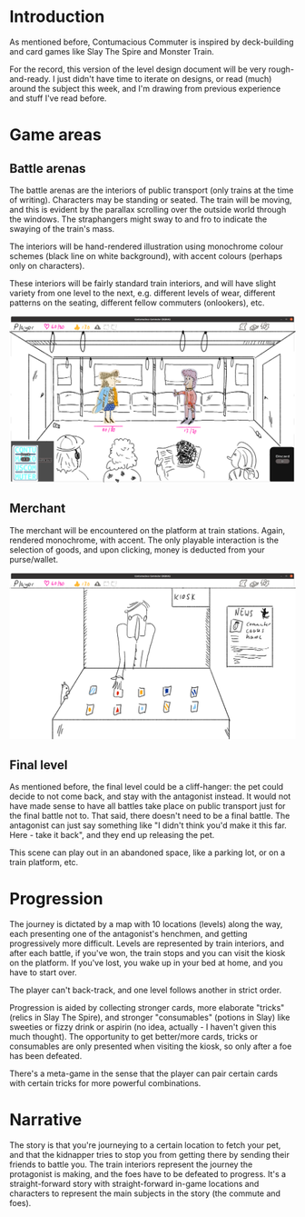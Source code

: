 # Introduction

As mentioned before, Contumacious Commuter is inspired by deck-building and card games like Slay The Spire and Monster Train.

For the record, this version of the level design document will be very rough-and-ready. I just didn't have time to iterate on designs, or read (much) around the subject this week, and I'm drawing from previous experience and stuff I've read before.

# Game areas

## Battle arenas

The battle arenas are the interiors of public transport (only trains at the time of writing). Characters may be standing or seated. The train will be moving, and this is evident by the parallax scrolling over the outside world through the windows. The straphangers might sway to and fro to indicate the swaying of the train's mass.

The interiors will be hand-rendered illustration using monochrome colour schemes (black line on white background), with accent colours (perhaps only on characters). 

These interiors will be fairly standard train interiors, and will have slight variety from one level to the next, e.g. different levels of wear, different patterns on the seating, different fellow commuters (onlookers), etc.

![Interior](assets/level-design/cc-interior.png)

## Merchant

The merchant will be encountered on the platform at train stations. Again, rendered monochrome, with accent. The only playable interaction is the selection of goods, and upon clicking, money is deducted from your purse/wallet.

![Merchant](assets/level-design/merchant.png)

## Final level

As mentioned before, the final level could be a cliff-hanger: the pet could decide to not come back, and stay with the antagonist instead. It would not have made sense to have all battles take place on public transport just for the final battle not to. That said, there doesn't need to be a final battle. The antagonist can just say something like "I didn't think you'd make it this far. Here - take it back", and they end up releasing the pet.

This scene can play out in an abandoned space, like a parking lot, or on a train platform, etc.

# Progression

The journey is dictated by a map with 10 locations (levels) along the way, each presenting one of the antagonist's henchmen, and getting progressively more difficult. Levels are represented by train interiors, and after each battle, if you've won, the train stops and you can visit the kiosk on the platform. If you've lost, you wake up in your bed at home, and you have to start over.

The player can't back-track, and one level follows another in strict order.

Progression is aided by collecting stronger cards, more elaborate "tricks" (relics in Slay The Spire), and stronger "consumables" (potions in Slay) like sweeties or fizzy drink or aspirin (no idea, actually - I haven't given this much thought). The opportunity to get better/more cards, tricks or consumables are only presented when visiting the kiosk, so only after a foe has been defeated.

There's a meta-game in the sense that the player can pair certain cards with certain tricks for more powerful combinations.

# Narrative

The story is that you're journeying to a certain location to fetch your pet, and that the kidnapper tries to stop you from getting there by sending their friends to battle you. The train interiors represent the journey the protagonist is making, and the foes have to be defeated to progress. It's a straight-forward story with straight-forward in-game locations and characters to represent the main subjects in the story (the commute and foes).


